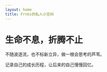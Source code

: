 ```yaml
---
layout: home
title: Frnks的私人小空间
---
```


# 生命不息，折腾不止

不随波逐流，也不标新立异，做一根会思考的芦苇。

记录自己的成长历程，让后来的自己慢慢回忆。